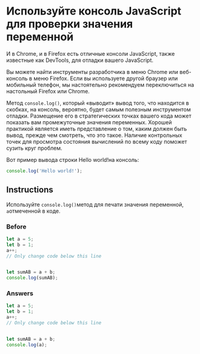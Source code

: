 # Используйте консоль JavaScript для проверки значения переменной
И в Chrome, и в Firefox есть отличные консоли JavaScript, также известные как DevTools, для отладки вашего JavaScript.

Вы можете найти инструменты разработчика в меню Chrome или веб-консоль в меню Firefox. Если вы используете другой браузер или мобильный телефон, мы настоятельно рекомендуем переключиться на настольный Firefox или Chrome.

Метод `console.log()`, который «выводит» вывод того, что находится в скобках, на консоль, вероятно, будет самым полезным инструментом отладки. Размещение его в стратегических точках вашего кода может показать вам промежуточные значения переменных. Хорошей практикой является иметь представление о том, каким должен быть вывод, прежде чем смотреть, что это такое. Наличие контрольных точек для просмотра состояния вычислений по всему коду поможет сузить круг проблем.

Вот пример вывода строки Hello world!на консоль:

```javascript
console.log('Hello world!');
```
## Instructions
Используйте `console.log()`метод для печати значения переменной, `a`отмеченной в коде.
### Before
```javascript
let a = 5;
let b = 1;
a++;
// Only change code below this line


let sumAB = a + b;
console.log(sumAB);
```
### Answers
```javascript
let a = 5;
let b = 1;
a++;
// Only change code below this line


let sumAB = a + b;
console.log(a);
```
